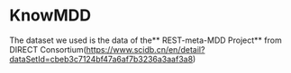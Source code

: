 # KnowMDD

The dataset we used is the data of the** REST-meta-MDD Project** from DIRECT Consortium(https://www.scidb.cn/en/detail?dataSetId=cbeb3c7124bf47a6af7b3236a3aaf3a8)
